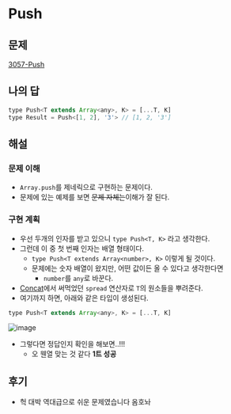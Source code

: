 # Push

## 문제

[3057-Push](https://github.com/type-challenges/type-challenges/blob/main/questions/03057-easy-push/README.ko.md)

## 나의 답

```javascript
type Push<T extends Array<any>, K> = [...T, K]
type Result = Push<[1, 2], '3'> // [1, 2, '3']
```

## 해설

### 문제 이해

- `Array.push`를 제네릭으로 구현하는 문제이다.
- 문제에 있는 예제를 보면 ~~문제 자체는~~이해가 잘 된다.

### 구현 계획

- 우선 두개의 인자를 받고 있으니 `type Push<T, K>` 라고 생각한다.
- 그런데 이 중 첫 번째 인자는 배열 형태이다.
  - `type Push<T extends Array<number>, K>` 이렇게 될 것이다.
  - 문제에는 숫자 배열이 왔지만, 어떤 값이든 올 수 있다고 생각한다면
    - `number`를 `any`로 바꾼다.
- [Concat](https://github.com/Jun99uu/TIL/tree/master/Typescript-Challenge/TS-Challenge/533-Concat)에서 써먹었던 `spread` 연산자로 `T`의 원소들을 뿌려준다.
- 여기까지 하면, 아래와 같은 타입이 생성된다.

```javascript
type Push<T extends Array<any>, K> = [...T, K]
```

![image](https://user-images.githubusercontent.com/44965706/209283785-4a24d397-4250-426c-ae7f-35a79270ae6d.png)

- 그렇다면 정답인지 확인을 해보면..!!!
  - 오 웬열 맞는 것 같다 **1트 성공**

## 후기

- 헉 대박 역대급으로 쉬운 문제였습니다 옴호놔
